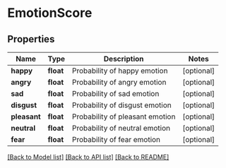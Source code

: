 # EmotionScore

## Properties
Name | Type | Description | Notes
------------ | ------------- | ------------- | -------------
**happy** | **float** | Probability of happy emotion | [optional] 
**angry** | **float** | Probability of angry emotion | [optional] 
**sad** | **float** | Probability of sad emotion | [optional]
**disgust** | **float** | Probability of disgust emotion  | [optional] 
**pleasant** | **float** | Probability of pleasant emotion | [optional] 
**neutral** | **float** | Probability of neutral emotion | [optional]
**fear** | **float** | Probability of fear emotion | [optional]

[[Back to Model list]](../README.md#documentation-for-models) [[Back to API list]](../README.md#documentation-for-api-endpoints) [[Back to README]](../README.md)


